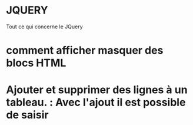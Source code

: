# JQUERY
Tout ce qui concerne le JQuery

# comment afficher masquer des blocs HTML
# Ajouter et supprimer des lignes à un tableau. : Avec l'ajout il est possible de saisir
